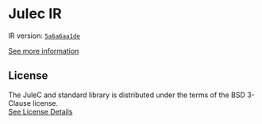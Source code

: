 # Julec IR

IR version: [`5a6a6aa1de`](https://github.com/julelang/jule/tree/5a6a6aa1de6589cfd87f23df6111e62564b9f881)

[See more information](https://manual.jule.dev/getting-started/install-from-source/compile-from-ir.html)

## License

The JuleC and standard library is distributed under the terms of the BSD 3-Clause license. \
[See License Details](./LICENSE)
